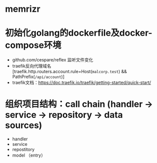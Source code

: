 # memrizr

# 初始化golang的dockerfile及docker-compose环境
- github.com/cespare/reflex 监听文件变化
- traefik反向代理域名  [traefik.http.routers.account.rule=Host(`malcorp.test`) && PathPrefix(`/api/account`)]
- traefik文档：https://doc.traefik.io/traefik/getting-started/quick-start/


# 组织项目结构：call chain (handler -> service -> repository -> data sources)
- handler
- service
- repostitory
- model （entry）
